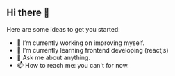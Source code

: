 ## Hi there 👋

Here are some ideas to get you started:

- 🔭 I’m currently working on improving myself.
- 🌱 I’m currently learning frontend developing (reactjs)
- 💬 Ask me about anything.
- 📫 How to reach me: you can't for now.
